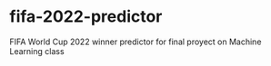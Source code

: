 # fifa-2022-predictor
FIFA World Cup 2022 winner predictor for final proyect on Machine Learning class
